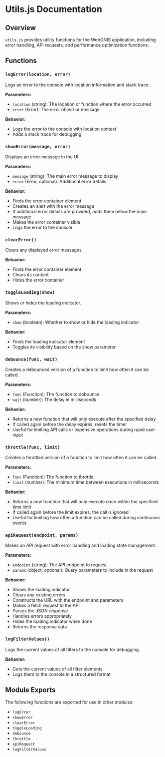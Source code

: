 # Utils.js Documentation

## Overview
`utils.js` provides utility functions for the WebGNIS application, including error handling, API requests, and performance optimization functions.

## Functions

### `logError(location, error)`
Logs an error to the console with location information and stack trace.

**Parameters:**
- `location` (string): The location or function where the error occurred
- `error` (Error): The error object or message

**Behavior:**
- Logs the error to the console with location context
- Adds a stack trace for debugging

### `showError(message, error)`
Displays an error message in the UI.

**Parameters:**
- `message` (string): The main error message to display
- `error` (Error, optional): Additional error details

**Behavior:**
- Finds the error container element
- Creates an alert with the error message
- If additional error details are provided, adds them below the main message
- Makes the error container visible
- Logs the error to the console

### `clearError()`
Clears any displayed error messages.

**Behavior:**
- Finds the error container element
- Clears its content
- Hides the error container

### `toggleLoading(show)`
Shows or hides the loading indicator.

**Parameters:**
- `show` (boolean): Whether to show or hide the loading indicator

**Behavior:**
- Finds the loading indicator element
- Toggles its visibility based on the show parameter

### `debounce(func, wait)`
Creates a debounced version of a function to limit how often it can be called.

**Parameters:**
- `func` (Function): The function to debounce
- `wait` (number): The delay in milliseconds

**Behavior:**
- Returns a new function that will only execute after the specified delay
- If called again before the delay expires, resets the timer
- Useful for limiting API calls or expensive operations during rapid user input

### `throttle(func, limit)`
Creates a throttled version of a function to limit how often it can be called.

**Parameters:**
- `func` (Function): The function to throttle
- `limit` (number): The minimum time between executions in milliseconds

**Behavior:**
- Returns a new function that will only execute once within the specified time limit
- If called again before the limit expires, the call is ignored
- Useful for limiting how often a function can be called during continuous events

### `apiRequest(endpoint, params)`
Makes an API request with error handling and loading state management.

**Parameters:**
- `endpoint` (string): The API endpoint to request
- `params` (object, optional): Query parameters to include in the request

**Behavior:**
- Shows the loading indicator
- Clears any existing errors
- Constructs the URL with the endpoint and parameters
- Makes a fetch request to the API
- Parses the JSON response
- Handles errors appropriately
- Hides the loading indicator when done
- Returns the response data

### `logFilterValues()`
Logs the current values of all filters to the console for debugging.

**Behavior:**
- Gets the current values of all filter elements
- Logs them to the console in a structured format

## Module Exports
The following functions are exported for use in other modules:
- `logError`
- `showError`
- `clearError`
- `toggleLoading`
- `debounce`
- `throttle`
- `apiRequest`
- `logFilterValues` 